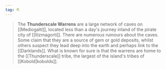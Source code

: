```yaml
---
tag: ⛏️
---
```

> The **Thunderscale Warrens** are a large network of caves on [[Mediogalti]], located less than a day's journey inland of the pirate city of [[Ilizmagorti]]. There are numerous rumours about the caves. Some claim that they are a source of gem or gold deposits, whilst others suspect they lead deep into the earth and perhaps link to the [[Darklands]]. What is known for sure is that the warrens are home to the [[Thunderscale]] tribe, the largest of the island's tribes of [[Kobold|kobolds]].







